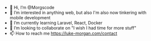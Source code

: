 -  👋   Hi, I’m @Morgscode
-  👀   I’m interested in anything web, but also I'm also now tinkering with mobile development
-  🌱   I’m currently learning Laravel, React, Docker
-  💞️   I’m looking to collaborate on "I wish I had time for more stuff"
-  📫   How to reach me https://luke-morgan.com/contact

<!---
Morgscode/Morgscode is a ✨ special ✨ repository because its `README.md` (this file) appears on your GitHub profile.
You can click the Preview link to take a look at your changes.
--->
